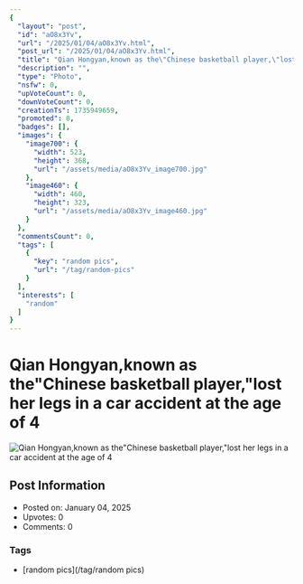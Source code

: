 ```yaml
---
{
  "layout": "post",
  "id": "aO8x3Yv",
  "url": "/2025/01/04/aO8x3Yv.html",
  "post_url": "/2025/01/04/aO8x3Yv.html",
  "title": "Qian Hongyan,known as the\"Chinese basketball player,\"lost her legs in a car accident at the age of 4",
  "description": "",
  "type": "Photo",
  "nsfw": 0,
  "upVoteCount": 0,
  "downVoteCount": 0,
  "creationTs": 1735949659,
  "promoted": 0,
  "badges": [],
  "images": {
    "image700": {
      "width": 523,
      "height": 368,
      "url": "/assets/media/aO8x3Yv_image700.jpg"
    },
    "image460": {
      "width": 460,
      "height": 323,
      "url": "/assets/media/aO8x3Yv_image460.jpg"
    }
  },
  "commentsCount": 0,
  "tags": [
    {
      "key": "random pics",
      "url": "/tag/random-pics"
    }
  ],
  "interests": [
    "random"
  ]
}
---
```


# Qian Hongyan,known as the"Chinese basketball player,"lost her legs in a car accident at the age of 4

![Qian Hongyan,known as the"Chinese basketball player,"lost her legs in a car accident at the age of 4](/assets/media/aO8x3Yv_image700.jpg)

## Post Information

- Posted on: January 04, 2025
- Upvotes: 0
- Comments: 0

### Tags

- [random pics](/tag/random pics)

